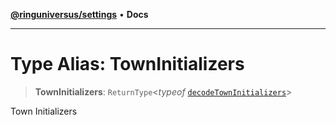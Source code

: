 [**@ringuniversus/settings**](../README.md) • **Docs**

---

# Type Alias: TownInitializers

> **TownInitializers**: `ReturnType`\<_typeof_ [`decodeTownInitializers`](../variables/decodeTownInitializers.md)\>

Town Initializers
